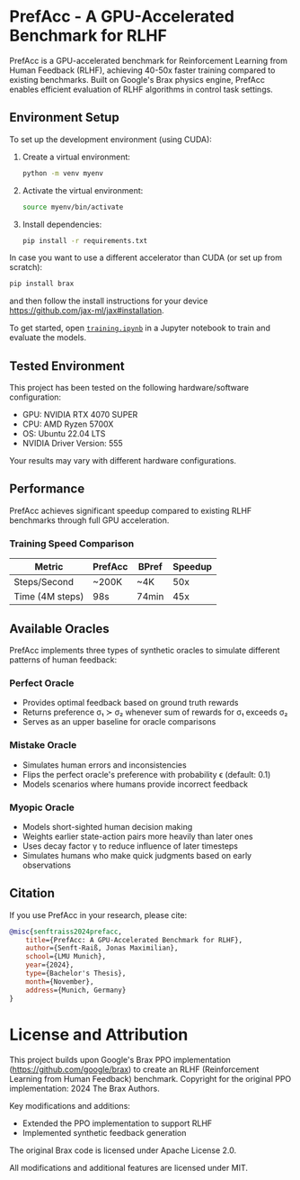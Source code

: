 # PrefAcc - A GPU-Accelerated Benchmark for RLHF

PrefAcc is a GPU-accelerated benchmark for Reinforcement Learning from Human Feedback (RLHF), 
achieving 40-50x faster training compared to existing benchmarks. 
Built on Google's Brax physics engine, PrefAcc enables efficient evaluation of RLHF algorithms in control task settings.


## Environment Setup

To set up the development environment (using CUDA):

1. Create a virtual environment:
   ```bash
   python -m venv myenv
   ```

2. Activate the virtual environment:
     ```bash
     source myenv/bin/activate
     ```

3. Install dependencies:
   ```bash
   pip install -r requirements.txt
   ```

In case you want to use a different accelerator than CUDA (or set up from scratch):
```bash
pip install brax 
```
and then follow the install instructions for your device https://github.com/jax-ml/jax#installation.

To get started, open [`training.ipynb`](training.ipynb) in a Jupyter notebook to train and evaluate the models.

## Tested Environment

This project has been tested on the following hardware/software configuration:
- GPU: NVIDIA RTX 4070 SUPER
- CPU: AMD Ryzen 5700X
- OS: Ubuntu 22.04 LTS
- NVIDIA Driver Version: 555

Your results may vary with different hardware configurations.

## Performance

PrefAcc achieves significant speedup compared to existing RLHF benchmarks through full GPU acceleration.

### Training Speed Comparison
| Metric              | PrefAcc | BPref    | Speedup |
|--------------------|----------|-----------|----------|
| Steps/Second       | ~200K    | ~4K       | 50x      |
| Time (4M steps)    | 98s      | 74min     | 45x      |

## Available Oracles

PrefAcc implements three types of synthetic oracles to simulate different patterns of human feedback:

### Perfect Oracle
- Provides optimal feedback based on ground truth rewards
- Returns preference σ₁ ≻ σ₂ whenever sum of rewards for σ₁ exceeds σ₂
- Serves as an upper baseline for oracle comparisons

### Mistake Oracle  
- Simulates human errors and inconsistencies
- Flips the perfect oracle's preference with probability ϵ (default: 0.1)
- Models scenarios where humans provide incorrect feedback

### Myopic Oracle
- Models short-sighted human decision making
- Weights earlier state-action pairs more heavily than later ones
- Uses decay factor γ to reduce influence of later timesteps
- Simulates humans who make quick judgments based on early observations

## Citation

If you use PrefAcc in your research, please cite:

```bibtex
@misc{senftraiss2024prefacc,
    title={PrefAcc: A GPU-Accelerated Benchmark for RLHF},
    author={Senft-Raiß, Jonas Maximilian},
    school={LMU Munich},
    year={2024},
    type={Bachelor's Thesis},
    month={November},
    address={Munich, Germany}
}
```

# License and Attribution

This project builds upon Google's Brax PPO implementation (https://github.com/google/brax)
to create an RLHF (Reinforcement Learning from Human Feedback) benchmark.
Copyright for the original PPO implementation: 2024 The Brax Authors.

Key modifications and additions:
- Extended the PPO implementation to support RLHF
- Implemented synthetic feedback generation

The original Brax code is licensed under Apache License 2.0.

All modifications and additional features are licensed under MIT.